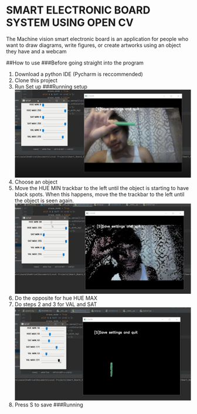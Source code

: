 # SMART ELECTRONIC BOARD SYSTEM USING OPEN CV

The Machine vision smart electronic board is an application for people who 
want to draw diagrams, write figures, or create artworks using an object they have and 
a webcam


##How to use
###Before going straight into the program
1. Download a python IDE (Pycharm is reccommended)
2. Clone this project
3. Run Set up
###Running setup 
![img1](resources/image/setup_object.png)
1. Choose an object
2. Move the HUE MIN trackbar to the left until the object is starting to have black spots. When this happens, move the the trackbar to the left until the object is seen again.  
![img](resources/image/setup_hue_min.png)
3. Do the opposite for hue HUE MAX
4. Do steps 2 and 3 for VAL and SAT
![img](resources/image/setup_isolated.png)
5. Press S to save
###Running 


